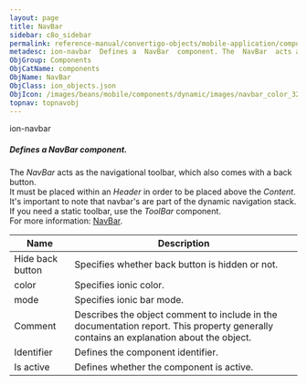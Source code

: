```yaml
---
layout: page
title: NavBar
sidebar: c8o_sidebar
permalink: reference-manual/convertigo-objects/mobile-application/components/components/navbar/
metadesc: ion-navbar  Defines a  NavBar  component. The  NavBar  acts as the navigational toolbar, which also comes with a back button. It must be placed within
ObjGroup: Components
ObjCatName: components
ObjName: NavBar
ObjClass: ion_objects.json
ObjIcon: /images/beans/mobile/components/dynamic/images/navbar_color_32x32.png
topnav: topnavobj
---
```

ion-navbar<br/>

##### Defines a <i>NavBar</i> component.<br/>
The <i>NavBar</i> acts as the navigational toolbar, which also comes with a back button.<br/>
It must be placed within an <i>Header</i> in order to be placed above the <i>Content</i>.<br/>
It's important to note that navbar's are part of the dynamic navigation stack. If you need a static toolbar, use the <i>ToolBar</i> component.<br/>
 For more information: <a href='https://ionicframework.com/docs/v3/api/components/toolbar/Navbar/'>NavBar</a>.

Name | Description 
--- | ---
Hide back button | Specifies whether back button is hidden or not.
color | Specifies ionic color.
mode | Specifies ionic bar mode.
Comment | Describes the object comment to include in the documentation report.  This property generally contains an explanation about the object. 
Identifier | Defines the component identifier.  
Is active | Defines whether the component is active. 

